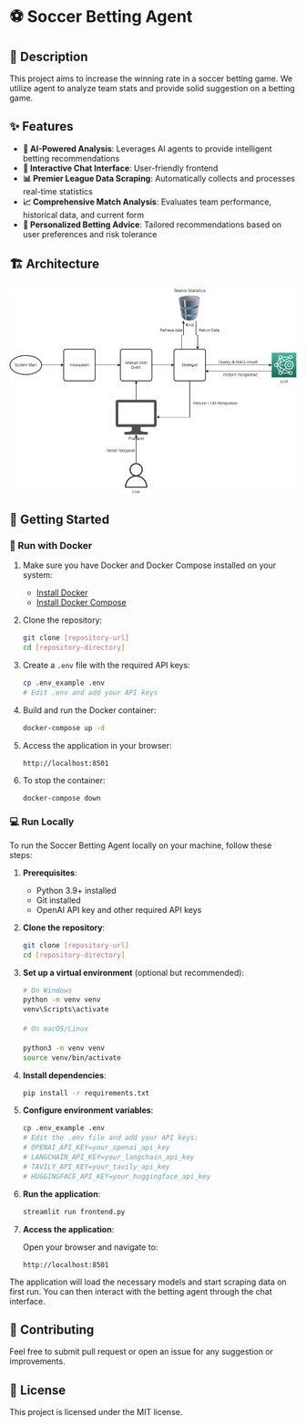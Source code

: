 # ⚽ Soccer Betting Agent

## 📝 Description

This project aims to increase the winning rate in a soccer betting game. We utilize agent to analyze team stats and provide solid suggestion on a betting game.

## ✨ Features

- **🤖 AI-Powered Analysis**: Leverages AI agents to provide intelligent betting recommendations
- **💬 Interactive Chat Interface**: User-friendly frontend
- **📊 Premier League Data Scraping**: Automatically collects and processes real-time statistics
- **📈 Comprehensive Match Analysis**: Evaluates team performance, historical data, and current form
- **🎯 Personalized Betting Advice**: Tailored recommendations based on user preferences and risk tolerance

## 🏗️ Architecture

![Architecture of System](Doc/Europe%20Football%20workflow-v2.drawio.png)

## 🚀 Getting Started

### 🐳 Run with Docker

1. Make sure you have Docker and Docker Compose installed on your system:
   - [Install Docker](https://docs.docker.com/get-docker/)
   - [Install Docker Compose](https://docs.docker.com/compose/install/)

2. Clone the repository:

   ```bash
   git clone [repository-url]
   cd [repository-directory]
   ```

3. Create a `.env` file with the required API keys:

   ```bash
   cp .env_example .env
   # Edit .env and add your API keys
   ```

4. Build and run the Docker container:

   ```bash
   docker-compose up -d
   ```

5. Access the application in your browser:

   ```
   http://localhost:8501
   ```

6. To stop the container:

   ```bash
   docker-compose down
   ```

### 💻 Run Locally

To run the Soccer Betting Agent locally on your machine, follow these steps:

1. **Prerequisites**:
   - Python 3.9+ installed
   - Git installed
   - OpenAI API key and other required API keys

2. **Clone the repository**:

   ```bash
   git clone [repository-url]
   cd [repository-directory]
   ```

3. **Set up a virtual environment** (optional but recommended):

   ```bash
   # On Windows
   python -m venv venv
   venv\Scripts\activate

   # On macOS/Linux

   python3 -m venv venv
   source venv/bin/activate
   ```

4. **Install dependencies**:

   ```bash
   pip install -r requirements.txt
   ```

5. **Configure environment variables**:

   ```bash
   cp .env_example .env
   # Edit the .env file and add your API keys:
   # OPENAI_API_KEY=your_openai_api_key
   # LANGCHAIN_API_KEY=your_langchain_api_key
   # TAVILY_API_KEY=your_tavily_api_key
   # HUGGINGFACE_API_KEY=your_huggingface_api_key
   ```

6. **Run the application**:

   ```bash
   streamlit run frontend.py
   ```

7. **Access the application**:

   Open your browser and navigate to:

   ```
   http://localhost:8501
   ```

The application will load the necessary models and start scraping data on first run. You can then interact with the betting agent through the chat interface.

## 🤝 Contributing

Feel free to submit pull request or open an issue for any suggestion or improvements.

## 📄 License

This project is licensed under the MIT license.
